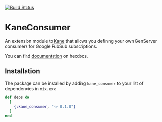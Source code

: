 [![Build Status](https://travis-ci.org/barthez/kane-consumer.svg?branch=master)](https://travis-ci.org/barthez/kane-consumer)

# KaneConsumer

An extension module to [Kane](https://github.com/peburrows/kane) that allows
you defining your own GenServer consumers for Google PubSub subscriptions.

You can find [documentation](https://hexdocs.pm/kane_consumer) on hexdocs.

## Installation

The package can be installed by adding `kane_consumer` to your list of dependencies in `mix.exs`:

```elixir
def deps do
  [
    {:kane_consumer, "~> 0.1.0"}
  ]
end
```
